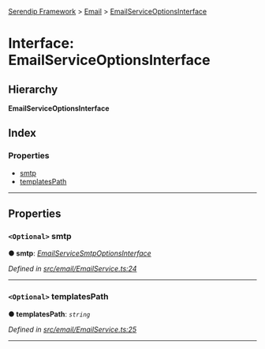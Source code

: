 [Serendip Framework](../README.md) > [Email](../modules/email.md) > [EmailServiceOptionsInterface](../interfaces/email.emailserviceoptionsinterface.md)

# Interface: EmailServiceOptionsInterface

## Hierarchy

**EmailServiceOptionsInterface**

## Index

### Properties

* [smtp](email.emailserviceoptionsinterface.md#smtp)
* [templatesPath](email.emailserviceoptionsinterface.md#templatespath)

---

## Properties

<a id="smtp"></a>

### `<Optional>` smtp

**● smtp**: *[EmailServiceSmtpOptionsInterface](email.emailservicesmtpoptionsinterface.md)*

*Defined in [src/email/EmailService.ts:24](https://github.com/m-esm/serendip/blob/570071d/src/email/EmailService.ts#L24)*

___
<a id="templatespath"></a>

### `<Optional>` templatesPath

**● templatesPath**: *`string`*

*Defined in [src/email/EmailService.ts:25](https://github.com/m-esm/serendip/blob/570071d/src/email/EmailService.ts#L25)*

___

